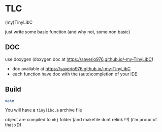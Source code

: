 # TLC

(my)TinyLibC

just write some basic function (and why not, some non basic)

## DOC

use doxygen (doxygen doc at https://saverio976.github.io/-my-TinyLibC)
- doc available at https://saverio976.github.io/-my-TinyLibC
- each function have doc with the (auto)completion of your IDE

## Build

```bash
make
```

You will have a `tinylibc.a` archive file

object are compiled to `obj` folder (and makefile dont relink !!!) (i'm proud of that xD)
